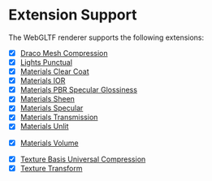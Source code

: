 # Extension Support

The WebGLTF renderer supports the following extensions:

- [x] [Draco Mesh Compression](https://github.com/KhronosGroup/glTF/tree/master/extensions/2.0/Khronos/KHR_draco_mesh_compression)
- [x] [Lights Punctual](https://github.com/KhronosGroup/glTF/tree/master/extensions/2.0/Khronos/KHR_lights_punctual)
- [x] [Materials Clear Coat](https://github.com/KhronosGroup/glTF/tree/master/extensions/2.0/Khronos/KHR_materials_clearcoat)
- [x] [Materials IOR](https://github.com/KhronosGroup/glTF/tree/master/extensions/2.0/Khronos/KHR_materials_ior)
- [x] [Materials PBR Specular Glossiness](https://github.com/KhronosGroup/glTF/tree/master/extensions/2.0/Khronos/KHR_materials_pbrSpecularGlossiness)
- [x] [Materials Sheen](https://github.com/KhronosGroup/glTF/tree/master/extensions/2.0/Khronos/KHR_materials_sheen)
- [x] [Materials Specular](https://github.com/KhronosGroup/glTF/tree/master/extensions/2.0/Khronos/KHR_materials_specular)
- [x] [Materials Transmission](https://github.com/KhronosGroup/glTF/tree/master/extensions/2.0/Khronos/KHR_materials_transmission)
- [x] [Materials Unlit](https://github.com/KhronosGroup/glTF/tree/master/extensions/2.0/Khronos/KHR_materials_unlit)
<!-- - [ ] [Materials Variants](https://github.com/KhronosGroup/glTF/tree/master/extensions/2.0/Khronos/KHR_materials_variants) -->
- [x] [Materials Volume](https://github.com/KhronosGroup/glTF/tree/master/extensions/2.0/Khronos/KHR_materials_volume)
<!-- - [ ] [Mesh Quantization](https://github.com/KhronosGroup/glTF/tree/master/extensions/2.0/Khronos/KHR_mesh_quantization) -->
- [x] [Texture Basis Universal Compression](https://github.com/KhronosGroup/glTF/tree/master/extensions/2.0/Khronos/KHR_texture_basisu)
- [x] [Texture Transform](https://github.com/KhronosGroup/glTF/tree/master/extensions/2.0/Khronos/KHR_texture_transform)
<!-- - [ ] [XMP](https://github.com/KhronosGroup/glTF/tree/master/extensions/2.0/Khronos/KHR_xmp) -->
<!-- - [ ] [XMP JSON LD](https://github.com/KhronosGroup/glTF/tree/master/extensions/2.0/Khronos/KHR_xmp_json_ld) -->
